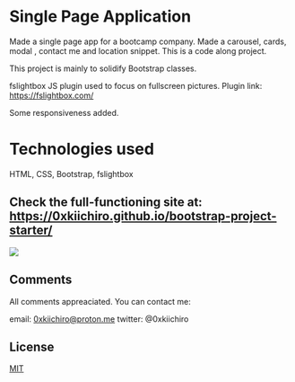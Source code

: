 # Single Page Application

Made a single page app for a bootcamp company. Made a carousel, cards, modal , contact me and location snippet. This is a code along project.

This project is mainly to solidify Bootstrap classes.

fslightbox JS plugin used to focus on fullscreen pictures. Plugin link: https://fslightbox.com/

Some responsiveness added.

# Technologies used

HTML, CSS, Bootstrap, fslightbox

## Check the full-functioning site at: https://0xkiichiro.github.io/bootstrap-project-starter/

![](https://github.com/0xkiichiro/bootstrap-project/blob/master/Animation.gif)

## Comments

All comments appreaciated. You can contact me:

email: 0xkiichiro@proton.me
twitter: @0xkiichiro

## License

[MIT](https://choosealicense.com/licenses/mit/)
